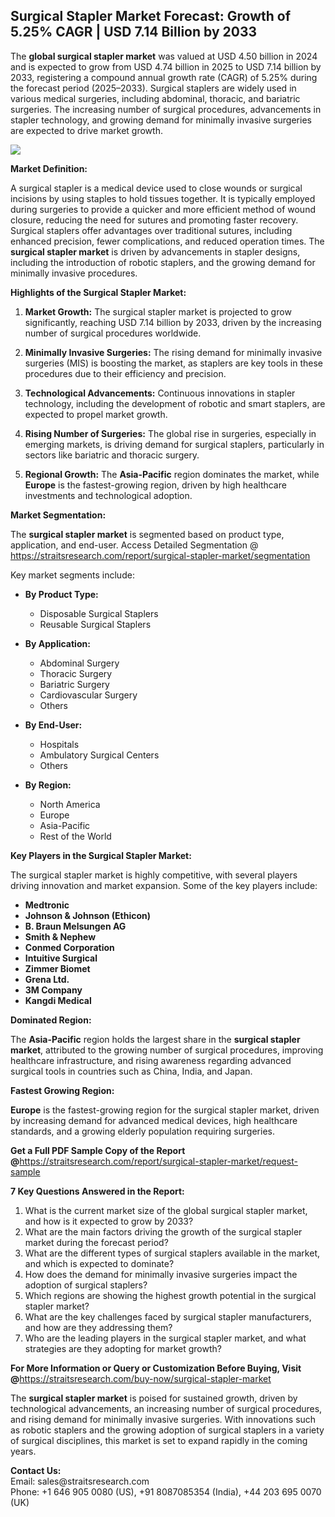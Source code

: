<h2 data-start="177" data-end="726">Surgical Stapler Market Forecast: Growth of 5.25% CAGR | USD 7.14 Billion by 2033</h2>
<p data-start="177" data-end="726">The <strong data-start="181" data-end="215">global surgical stapler market</strong> was valued at USD 4.50 billion in 2024 and is expected to grow from USD 4.74 billion in 2025 to USD 7.14 billion by 2033, registering a compound annual growth rate (CAGR) of 5.25% during the forecast period (2025&ndash;2033). Surgical staplers are widely used in various medical surgeries, including abdominal, thoracic, and bariatric surgeries. The increasing number of surgical procedures, advancements in stapler technology, and growing demand for minimally invasive surgeries are expected to drive market growth.</p>
<img src="https://blogger.googleusercontent.com/img/b/R29vZ2xl/AVvXsEgqc6FbEtZAhzP7B2-qWyADyZyFlzIUL7yApDYYaNQpQNqjwM15cJEFIFHowVX_Radq3usaN3RLsxGT8z8K4R8BFgeB0p9hg5G-9NlNOE_QrAEiJUkTE79QDspJ_mGgU3Vg_akR_Tm1T8blYGFO1JCM2WxWrFY9_H938kKGMZqnVW2KIUIuUR5oEU-E/s954/9.jpg">
<p data-start="728" data-end="750"><strong data-start="728" data-end="750">Market Definition:</strong></p>
<p data-start="752" data-end="1369">A surgical stapler is a medical device used to close wounds or surgical incisions by using staples to hold tissues together. It is typically employed during surgeries to provide a quicker and more efficient method of wound closure, reducing the need for sutures and promoting faster recovery. Surgical staplers offer advantages over traditional sutures, including enhanced precision, fewer complications, and reduced operation times. The <strong data-start="1190" data-end="1217">surgical stapler market</strong> is driven by advancements in stapler designs, including the introduction of robotic staplers, and the growing demand for minimally invasive procedures.</p>
<p data-start="1371" data-end="1417"><strong data-start="1371" data-end="1417">Highlights of the Surgical Stapler Market:</strong></p>
<ol data-start="1419" data-end="2378">
<li data-start="1419" data-end="1605">
<p data-start="1422" data-end="1605"><strong data-start="1422" data-end="1440">Market Growth:</strong> The surgical stapler market is projected to grow significantly, reaching USD 7.14 billion by 2033, driven by the increasing number of surgical procedures worldwide.</p>
</li>
<li data-start="1610" data-end="1812">
<p data-start="1613" data-end="1812"><strong data-start="1613" data-end="1646">Minimally Invasive Surgeries:</strong> The rising demand for minimally invasive surgeries (MIS) is boosting the market, as staplers are key tools in these procedures due to their efficiency and precision.</p>
</li>
<li data-start="1814" data-end="1989">
<p data-start="1817" data-end="1989"><strong data-start="1817" data-end="1848">Technological Advancements:</strong> Continuous innovations in stapler technology, including the development of robotic and smart staplers, are expected to propel market growth.</p>
</li>
<li data-start="1991" data-end="2189">
<p data-start="1994" data-end="2189"><strong data-start="1994" data-end="2025">Rising Number of Surgeries:</strong> The global rise in surgeries, especially in emerging markets, is driving demand for surgical staplers, particularly in sectors like bariatric and thoracic surgery.</p>
</li>
<li data-start="2191" data-end="2378">
<p data-start="2194" data-end="2378"><strong data-start="2194" data-end="2214">Regional Growth:</strong> The <strong data-start="2219" data-end="2235">Asia-Pacific</strong> region dominates the market, while <strong data-start="2271" data-end="2281">Europe</strong> is the fastest-growing region, driven by high healthcare investments and technological adoption.</p>
</li>
</ol>
<p data-start="2380" data-end="2404"><strong data-start="2380" data-end="2404">Market Segmentation:</strong></p>
<p data-start="2406" data-end="2603">The <strong data-start="2410" data-end="2437">surgical stapler market</strong> is segmented based on product type, application, and end-user. Access Detailed Segmentation @ <a href="https://straitsresearch.com/report/surgical-stapler-market/segmentation" target="_new" rel="noopener" data-start="2532" data-end="2603">https://straitsresearch.com/report/surgical-stapler-market/segmentation</a></p>
<p data-start="2605" data-end="2633">Key market segments include:</p>
<ul data-start="2635" data-end="3010">
<li data-start="2635" data-end="2721">
<p data-start="2637" data-end="2657"><strong data-start="2637" data-end="2657">By Product Type:</strong></p>
<ul data-start="2660" data-end="2721">
<li data-start="2660" data-end="2690">Disposable Surgical Staplers</li>
<li data-start="2693" data-end="2721">Reusable Surgical Staplers</li>
</ul>
</li>
<li data-start="2723" data-end="2847">
<p data-start="2725" data-end="2744"><strong data-start="2725" data-end="2744">By Application:</strong></p>
<ul data-start="2747" data-end="2847">
<li data-start="2747" data-end="2766">Abdominal Surgery</li>
<li data-start="2769" data-end="2787">Thoracic Surgery</li>
<li data-start="2790" data-end="2809">Bariatric Surgery</li>
<li data-start="2812" data-end="2836">Cardiovascular Surgery</li>
<li data-start="2839" data-end="2847">Others</li>
</ul>
</li>
<li data-start="2849" data-end="2924">
<p data-start="2851" data-end="2867"><strong data-start="2851" data-end="2867">By End-User:</strong></p>
<ul data-start="2870" data-end="2924">
<li data-start="2870" data-end="2881">Hospitals</li>
<li data-start="2884" data-end="2913">Ambulatory Surgical Centers</li>
<li data-start="2916" data-end="2924">Others</li>
</ul>
</li>
<li data-start="2926" data-end="3010">
<p data-start="2928" data-end="2942"><strong data-start="2928" data-end="2942">By Region:</strong></p>
<ul data-start="2945" data-end="3010">
<li data-start="2945" data-end="2960">North America</li>
<li data-start="2963" data-end="2971">Europe</li>
<li data-start="2974" data-end="2988">Asia-Pacific</li>
<li data-start="2991" data-end="3010">Rest of the World</li>
</ul>
</li>
</ul>
<p data-start="3012" data-end="3059"><strong data-start="3012" data-end="3059">Key Players in the Surgical Stapler Market:</strong></p>
<p data-start="3061" data-end="3206">The surgical stapler market is highly competitive, with several players driving innovation and market expansion. Some of the key players include:</p>
<ul data-start="3208" data-end="3431">
<li data-start="3208" data-end="3223"><strong data-start="3210" data-end="3223">Medtronic</strong></li>
<li data-start="3224" data-end="3257"><strong data-start="3226" data-end="3257">Johnson &amp; Johnson (Ethicon)</strong></li>
<li data-start="3258" data-end="3285"><strong data-start="3260" data-end="3285">B. Braun Melsungen AG</strong></li>
<li data-start="3286" data-end="3306"><strong data-start="3288" data-end="3306">Smith &amp; Nephew</strong></li>
<li data-start="3307" data-end="3331"><strong data-start="3309" data-end="3331">Conmed Corporation</strong></li>
<li data-start="3332" data-end="3356"><strong data-start="3334" data-end="3356">Intuitive Surgical</strong></li>
<li data-start="3357" data-end="3376"><strong data-start="3359" data-end="3376">Zimmer Biomet</strong></li>
<li data-start="3377" data-end="3393"><strong data-start="3379" data-end="3393">Grena Ltd.</strong></li>
<li data-start="3394" data-end="3410"><strong data-start="3396" data-end="3410">3M Company</strong></li>
<li data-start="3411" data-end="3431"><strong data-start="3413" data-end="3431">Kangdi Medical</strong></li>
</ul>
<p data-start="3433" data-end="3454"><strong data-start="3433" data-end="3454">Dominated Region:</strong></p>
<p data-start="3456" data-end="3738">The <strong data-start="3460" data-end="3476">Asia-Pacific</strong> region holds the largest share in the <strong data-start="3515" data-end="3542">surgical stapler market</strong>, attributed to the growing number of surgical procedures, improving healthcare infrastructure, and rising awareness regarding advanced surgical tools in countries such as China, India, and Japan.</p>
<p data-start="3740" data-end="3767"><strong data-start="3740" data-end="3767">Fastest Growing Region:</strong></p>
<p data-start="3769" data-end="3981"><strong data-start="3769" data-end="3779">Europe</strong> is the fastest-growing region for the surgical stapler market, driven by increasing demand for advanced medical devices, high healthcare standards, and a growing elderly population requiring surgeries.</p>
<p data-start="3983" data-end="4103"><strong data-start="3983" data-end="4029">Get a Full PDF Sample Copy of the Report @</strong><a href="https://straitsresearch.com/report/surgical-stapler-market/request-sample" target="_new" rel="noopener" data-start="4030" data-end="4103">https://straitsresearch.com/report/surgical-stapler-market/request-sample</a></p>
<p data-start="4105" data-end="4148"><strong data-start="4105" data-end="4148">7 Key Questions Answered in the Report:</strong></p>
<ol data-start="4150" data-end="4897">
<li data-start="4150" data-end="4263">What is the current market size of the global surgical stapler market, and how is it expected to grow by 2033?</li>
<li data-start="4264" data-end="4370">What are the main factors driving the growth of the surgical stapler market during the forecast period?</li>
<li data-start="4371" data-end="4483">What are the different types of surgical staplers available in the market, and which is expected to dominate?</li>
<li data-start="4484" data-end="4581">How does the demand for minimally invasive surgeries impact the adoption of surgical staplers?</li>
<li data-start="4582" data-end="4671">Which regions are showing the highest growth potential in the surgical stapler market?</li>
<li data-start="4672" data-end="4777">What are the key challenges faced by surgical stapler manufacturers, and how are they addressing them?</li>
<li data-start="4778" data-end="4897">Who are the leading players in the surgical stapler market, and what strategies are they adopting for market growth?</li>
</ol>
<p data-start="4899" data-end="5032"><strong data-start="4899" data-end="4972">For More Information or Query or Customization Before Buying, Visit @</strong><a href="https://straitsresearch.com/buy-now/surgical-stapler-market" target="_new" rel="noopener" data-start="4973" data-end="5032">https://straitsresearch.com/buy-now/surgical-stapler-market</a></p>
<p data-start="5034" data-end="5416">The <strong data-start="5038" data-end="5065">surgical stapler market</strong> is poised for sustained growth, driven by technological advancements, an increasing number of surgical procedures, and rising demand for minimally invasive surgeries. With innovations such as robotic staplers and the growing adoption of surgical staplers in a variety of surgical disciplines, this market is set to expand rapidly in the coming years.</p>
<p data-start="5418" data-end="5545" data-is-last-node="" data-is-only-node=""><strong data-start="5418" data-end="5433">Contact Us:</strong><br data-start="5433" data-end="5436" />Email: <a rel="noopener" data-start="5443" data-end="5468">sales@straitsresearch.com</a><br data-start="5468" data-end="5471" />Phone: +1 646 905 0080 (US), +91 8087085354 (India), +44 203 695 0070 (UK)</p>
